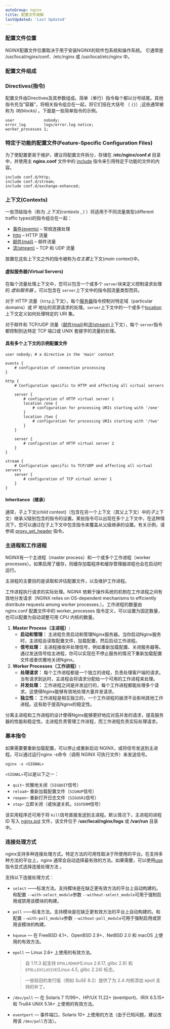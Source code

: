 ```yaml
---
autoGroup: nginx 
title: 配置文件简解
lastUpdated: 'Last Updated'
---
```

### 配置文件位置

NGINX配置文件位置取决于用于安装NGINX的软件包系统和操作系统。
它通常是 /usr/local/nginx/conf、/etc/nginx 或 /usr/local/etc/nginx 中。

### 配置文件组成

### Directives(指令)

配置文件由Directives及其参数组成。简单（单行）指令每个都以分号结尾。其他指令充当“容器”，将相关指令组合在一起，将它们括在大括号 （ `{}`）;这些通常被称为 *块(blocks)* 。下面是一些简单指令的示例。

```
user             nobody;
error_log        logs/error.log notice;
worker_processes 1;
```

### 特定于功能的配置文件(Feature-Specific Configuration Files)

为了使配置更易于维护，建议将配置文件拆分，存储在 /**etc/nginx/conf.d** 目录中，并使用主 **nginx.conf** 文件中的 [include](https://nginx.org/en/docs/ngx_core_module.html#include) 指令来引用特定于功能的文件的内容。

```
include conf.d/http;
include conf.d/stream;
include conf.d/exchange-enhanced;
```

### 上下文(Contexts)

一些顶级指令（称为 *上下文(contexts* , *)* ）将适用于不同流量类型(different traffic types)的指令组合在一起：

* [事件(events)](https://nginx.org/en/docs/ngx_core_module.html#events) – 常规连接处理
* [http](https://nginx.org/en/docs/http/ngx_http_core_module.html#http) – HTTP 流量
* [邮件(mail)](https://nginx.org/en/docs/mail/ngx_mail_core_module.html#mail) – 邮件流量
* [流(stream)](https://nginx.org/en/docs/stream/ngx_stream_core_module.html#stream) – TCP 和 UDP 流量

放置在这些上下文之外的指令被称为*在主要*上下文(*main* context)中。

#### 虚拟服务器(Virtual Servers)

在每个流量处理上下文中，您可以包含一个或多个 `server`块来定义控制请求处理的 *虚拟服务器* 。可以包含在 `server`上下文中的指令因流量类型而异。

对于 HTTP 流量（`http`上下文），每个[服务器](https://nginx.org/en/docs/http/ngx_http_core_module.html#server)指令控制对特定域（particular domains）或 IP 地址的资源请求的处理。`server`上下文中的一个或多个[location](https://nginx.org/en/docs/http/ngx_http_core_module.html#location)上下文定义如何处理特定的 URI 集。

对于邮件和 TCP/UDP 流量（[邮件(mail)](https://nginx.org/en/docs/mail/ngx_mail_core_module.html)和[流(stream)](https://nginx.org/en/docs/stream/ngx_stream_core_module.html)上下文），每个 `server`指令都控制到达特定 TCP 端口或 UNIX 套接字的流量的处理。

#### 具有多个上下文的示例配置文件

```
user nobody; # a directive in the 'main' context

events {
    # configuration of connection processing
}

http {
    # Configuration specific to HTTP and affecting all virtual servers  

    server {
        # configuration of HTTP virtual server 1   
        location /one {
            # configuration for processing URIs starting with '/one'
        }
        location /two {
            # configuration for processing URIs starting with '/two'
        }
    } 
  
    server {
        # configuration of HTTP virtual server 2
    }
}

stream {
    # Configuration specific to TCP/UDP and affecting all virtual servers
    server {
        # configuration of TCP virtual server 1 
    }
}
```

#### Inheritance（继承）

通常，子上下文(*child* context)（包含在另一个上下文（其父上下文）中的*子*上下文）继承*父*级别包含的指令的设置。某些指令可以出现在多个上下文中，在这种情况下，您可以通过在子上下文中包含指令来覆盖从父级继承的设置。有关示例，请参阅 [proxy_set_header](https://nginx.org/en/docs/http/ngx_http_proxy_module.html#proxy_set_header) 指令。

### 主进程和工作进程

NGINX有一个主进程（master process）和一个或多个工作进程（worker processes）。如果启用了缓存，则缓存加载程序和缓存管理器进程也会在启动时运行。

主进程的主要目的是读取和评估配置文件，以及维护工作进程。

工作进程执行请求的实际处理。NGINX 依赖于操作系统的机制在工作进程之间有效地分发请求（NGINX relies on OS-dependent mechanisms to efficiently distribute requests among worker processes.）。工作进程的数量由 nginx.conf 配置文件中的 worker_processes 指令定义，可以设置为固定数量，也可以配置为自动调整可用 CPU 内核的数量。

1. **Master Process（主进程）:**
   * **启动和管理：** 主进程负责启动和管理Nginx服务器。当你启动Nginx服务时，主进程会读取配置文件，加载配置，然后启动工作进程。
   * **信号处理：** 主进程接收并处理信号，例如重新加载配置、关闭服务器等。通过发送信号给主进程，你可以实现在不停止服务的情况下重新加载配置文件或者优雅地关闭Nginx。
2. **Worker Processes（工作进程）:**
   * **处理请求：** 每个工作进程都是一个独立的进程，负责处理客户端的请求。当有请求到达时，主进程会将请求分配给一个可用的工作进程来处理。
   * **并发处理：** 工作进程之间是并发运行的，每个工作进程都能处理多个请求。这使得Nginx能够有效地处理大量并发请求。
   * **独立性：** 工作进程是相互独立的，一个工作进程的崩溃不会影响其他工作进程。这有助于提高Nginx的稳定性。

分离主进程和工作进程的设计使得Nginx能够更好地应对高并发的请求，提高服务器的性能和稳定性。主进程负责管理工作进程，而工作进程负责实际处理请求。

### 基本指令

如果需要要重新加载配置，可以停止或重新启动 NGINX，或将信号发送到主进程。可以通过运行nginx -s命令（调用 NGINX 可执行文件）来发送信号。

```
nginx -s <SIGNAL>
```

`<SIGNAL>`可以是以下之一：

* `quit`– 优雅地关闭（`SIGQUIT`信号）
* `reload`– 重新加载配置文件（`SIGHUP`信号）
* `reopen`– 重新打开日志文件（`SIGUSR1`信号）
* `stop`– 立即关闭（或快速关机，`SIGTERM`信号）

该实用程序还可用于将 `kill`信号直接发送到主进程。默认情况下，主进程的进程 ID 写入 [nginx.pid](http://nginx.pid/) 文件，该文件位于 /**usr/local/nginx/logs** 或 **/var/run** 目录中。

### 连接处理方式

nginx支持多种连接处理方式。特定方法的可用性取决于所使用的平台。在支持多种方法的平台上，nginx 通常会自动选择最有效的方法。如果需要，可以使用[use](http://nginx.org/en/docs/ngx_core_module.html#use)指令显式选择连接处理方法 。

支持以下连接处理方式：

* `select` ——标准方法。支持模块是在缺乏更有效方法的平台上自动构建的。和配置 `--with-select_module`参数 `--without-select_module`可用于强制启用或禁用该模块的构建。
* `poll` ——标准方法。支持模块是在缺乏更有效方法的平台上自动构建的。和配置 `--with-poll_module`参数 `--without-poll_module`可用于强制启用或禁用该模块的构建。
* `kqueue` — 在 FreeBSD 4.1+、OpenBSD 2.9+、NetBSD 2.0 和 macOS 上使用的有效方法。
* `epoll` — Linux 2.6+ 上使用的有效方法。

  > 自 1.11.3 起支持 `EPOLLRDHUP`(Linux 2.6.17, glibc 2.8) 和 `EPOLLEXCLUSIVE`(Linux 4.5, glibc 2.24) 标志。
  >

  > 一些较旧的发行版（例如 SuSE 8.2）提供了为 2.4 内核添加 epoll 支持的补丁。
  >
* `/dev/poll` — 在 Solaris 7 11/99+、HP/UX 11.22+ (eventport)、IRIX 6.5.15+ 和 Tru64 UNIX 5.1A+ 上使用的有效方法。
* `eventport` — 事件端口，Solaris 10+ 上使用的方法（由于已知问题，建议改用该 `/dev/poll`方法）。
